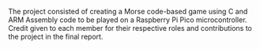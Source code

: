 The project consisted of creating a Morse code-based game using C and ARM Assembly code to be played on a Raspberry Pi Pico microcontroller.
Credit given to each member for their respective roles and contributions to the project in the final report.

